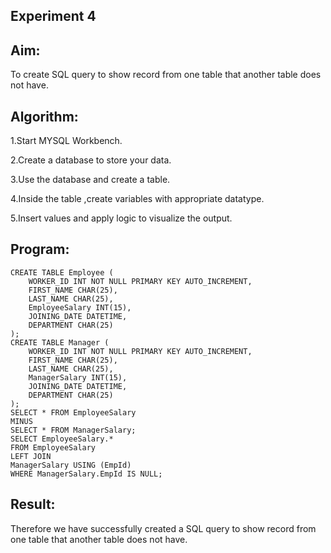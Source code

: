 ## Experiment 4
## Aim:
To create SQL query to show record from one table that another table does not have.

## Algorithm:
1.Start MYSQL Workbench.

2.Create a database to store your data.

3.Use the database and create a table.

4.Inside the table ,create variables with appropriate datatype.

5.Insert values and apply logic to visualize the output.

## Program:
```
CREATE TABLE Employee (
	WORKER_ID INT NOT NULL PRIMARY KEY AUTO_INCREMENT,
	FIRST_NAME CHAR(25),
	LAST_NAME CHAR(25),
	EmployeeSalary INT(15),
	JOINING_DATE DATETIME,
	DEPARTMENT CHAR(25)
);
CREATE TABLE Manager (
	WORKER_ID INT NOT NULL PRIMARY KEY AUTO_INCREMENT,
	FIRST_NAME CHAR(25),
	LAST_NAME CHAR(25),
	ManagerSalary INT(15),
	JOINING_DATE DATETIME,
	DEPARTMENT CHAR(25)
);
SELECT * FROM EmployeeSalary
MINUS
SELECT * FROM ManagerSalary;
SELECT EmployeeSalary.*
FROM EmployeeSalary
LEFT JOIN
ManagerSalary USING (EmpId)
WHERE ManagerSalary.EmpId IS NULL;
```
## Result:
Therefore we have successfully created a SQL query to show record from one table that another table does not have.
